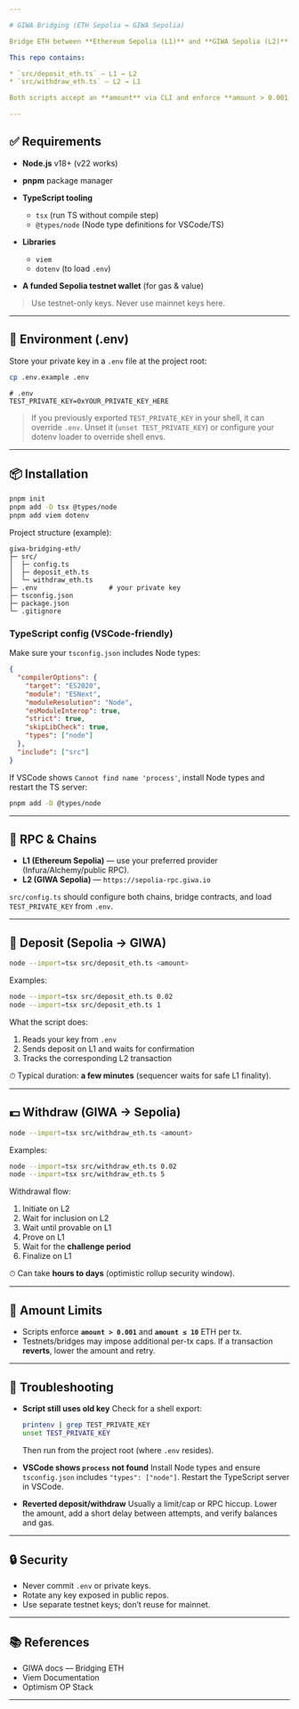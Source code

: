 ```yaml
---

# GIWA Bridging (ETH Sepolia ↔ GIWA Sepolia)

Bridge ETH between **Ethereum Sepolia (L1)** and **GIWA Sepolia (L2)** using [viem](https://viem.sh) and OP Stack–compatible contracts.

This repo contains:

* `src/deposit_eth.ts` — L1 → L2
* `src/withdraw_eth.ts` — L2 → L1

Both scripts accept an **amount** via CLI and enforce **amount > 0.001 ETH** and **amount ≤ 10 ETH** per transaction.

---
```


## ✅ Requirements

* **Node.js** v18+ (v22 works)
* **pnpm** package manager
* **TypeScript tooling**

  * `tsx` (run TS without compile step)
  * `@types/node` (Node type definitions for VSCode/TS)
* **Libraries**

  * `viem`
  * `dotenv` (to load `.env`)
* **A funded Sepolia testnet wallet** (for gas & value)

> Use testnet-only keys. Never use mainnet keys here.

---

## 🔐 Environment (.env)

Store your private key in a `.env` file at the project root:

```bash
cp .env.example .env
```

```dotenv
# .env
TEST_PRIVATE_KEY=0xYOUR_PRIVATE_KEY_HERE
```

> If you previously exported `TEST_PRIVATE_KEY` in your shell, it can override `.env`. Unset it (`unset TEST_PRIVATE_KEY`) or configure your dotenv loader to override shell envs.

---

## 📦 Installation

```bash
pnpm init
pnpm add -D tsx @types/node
pnpm add viem dotenv
```

Project structure (example):

```
giwa-bridging-eth/
├─ src/
│  ├─ config.ts
│  ├─ deposit_eth.ts
│  └─ withdraw_eth.ts
├─ .env                  # your private key
├─ tsconfig.json
├─ package.json
└─ .gitignore
```

### TypeScript config (VSCode-friendly)

Make sure your `tsconfig.json` includes Node types:

```json
{
  "compilerOptions": {
    "target": "ES2020",
    "module": "ESNext",
    "moduleResolution": "Node",
    "esModuleInterop": true,
    "strict": true,
    "skipLibCheck": true,
    "types": ["node"]
  },
  "include": ["src"]
}
```

If VSCode shows `Cannot find name 'process'`, install Node types and restart the TS server:

```bash
pnpm add -D @types/node
```

---

## 🔧 RPC & Chains

* **L1 (Ethereum Sepolia)** — use your preferred provider (Infura/Alchemy/public RPC).
* **L2 (GIWA Sepolia)** — `https://sepolia-rpc.giwa.io`

`src/config.ts` should configure both chains, bridge contracts, and load `TEST_PRIVATE_KEY` from `.env`.

---

## 💸 Deposit (Sepolia → GIWA)

```bash
node --import=tsx src/deposit_eth.ts <amount>
```

Examples:

```bash
node --import=tsx src/deposit_eth.ts 0.02
node --import=tsx src/deposit_eth.ts 1
```

What the script does:

1. Reads your key from `.env`
2. Sends deposit on L1 and waits for confirmation
3. Tracks the corresponding L2 transaction

⏱ Typical duration: **a few minutes** (sequencer waits for safe L1 finality).

---

## 💵 Withdraw (GIWA → Sepolia)

```bash
node --import=tsx src/withdraw_eth.ts <amount>
```

Examples:

```bash
node --import=tsx src/withdraw_eth.ts 0.02
node --import=tsx src/withdraw_eth.ts 5
```

Withdrawal flow:

1. Initiate on L2
2. Wait for inclusion on L2
3. Wait until provable on L1
4. Prove on L1
5. Wait for the **challenge period**
6. Finalize on L1

⏱ Can take **hours to days** (optimistic rollup security window).

---

## 🧪 Amount Limits

* Scripts enforce **`amount > 0.001`** and **`amount ≤ 10`** ETH per tx.
* Testnets/bridges may impose additional per-tx caps.
  If a transaction **reverts**, lower the amount and retry.

---

## 🧰 Troubleshooting

* **Script still uses old key**
  Check for a shell export:

  ```bash
  printenv | grep TEST_PRIVATE_KEY
  unset TEST_PRIVATE_KEY
  ```

  Then run from the project root (where `.env` resides).

* **VSCode shows `process` not found**
  Install Node types and ensure `tsconfig.json` includes `"types": ["node"]`.
  Restart the TypeScript server in VSCode.

* **Reverted deposit/withdraw**
  Usually a limit/cap or RPC hiccup. Lower the amount, add a short delay between attempts, and verify balances and gas.

---

## 🔒 Security

* Never commit `.env` or private keys.
* Rotate any key exposed in public repos.
* Use separate testnet keys; don’t reuse for mainnet.

---

## 📚 References

* GIWA docs — Bridging ETH
* Viem Documentation
* Optimism OP Stack

---